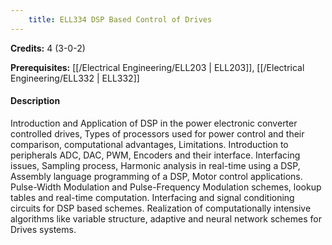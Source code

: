 ```yaml
---
    title: ELL334 DSP Based Control of Drives
---
```

**Credits:** 4 (3-0-2)



**Prerequisites:** [[/Electrical Engineering/ELL203 | ELL203]], [[/Electrical Engineering/ELL332 | ELL332]]

#### Description 
Introduction and Application of DSP in the power electronic converter controlled drives, Types of processors used for power control and their comparison, computational advantages, Limitations. Introduction to peripherals ADC, DAC, PWM, Encoders and their interface. Interfacing issues, Sampling process, Harmonic analysis in real-time using a DSP, Assembly language programming of a DSP, Motor control applications. Pulse-Width Modulation and Pulse-Frequency Modulation schemes, lookup tables and real-time computation. Interfacing and signal conditioning circuits for DSP based schemes. Realization of computationally intensive algorithms like variable structure, adaptive and neural network schemes for Drives systems.